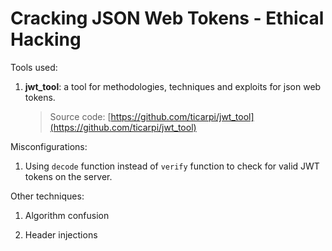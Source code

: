 # Cracking JSON Web Tokens - Ethical Hacking



Tools used: 

1. **jwt_tool**: a tool for methodologies, techniques and exploits for json web tokens.
   
   > Source code: [https://github.com/ticarpi/jwt_tool](https://github.com/ticarpi/jwt_tool)



Misconfigurations:

1. Using `decode` function instead of `verify` function to check for valid JWT tokens on the server. 



Other techniques:

1. Algorithm confusion

2. Header injections




